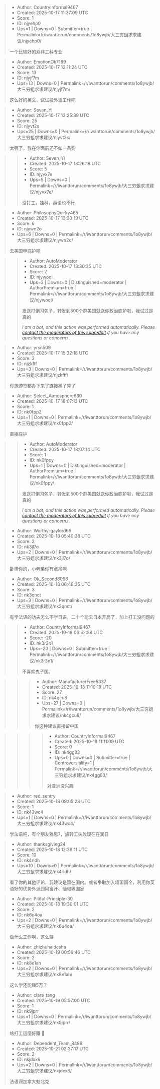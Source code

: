 > - Author: CountryInformal9467
> - Created: 2025-10-17 11:37:09 UTC
> - Score: 1
> - ID: njyehp0
> - Ups=1 | Downs=0 | Submitter=true | Permalink=/r/iwanttorun/comments/1o8ywjb/大三穷蛆求求建议/njyehp0/
>
> 一个比较好的双非工科专业

> - Author: EmotionOk7189
> - Created: 2025-10-17 12:11:24 UTC
> - Score: 13
> - ID: njyjf7m
> - Ups=13 | Downs=0 | Permalink=/r/iwanttorun/comments/1o8ywjb/大三穷蛆求求建议/njyjf7m/
>
> 这么好的英文，试试投外派工作吧

> - Author: Seven_Yi
> - Created: 2025-10-17 13:25:39 UTC
> - Score: 25
> - ID: njyvt2s
> - Ups=25 | Downs=0 | Permalink=/r/iwanttorun/comments/1o8ywjb/大三穷蛆求求建议/njyvt2s/
>
> 太强了，我在你面前还不如一条狗

>> - Author: Seven_Yi
>> - Created: 2025-10-17 13:26:18 UTC
>> - Score: 5
>> - ID: njyvx7e
>> - Ups=5 | Downs=0 | Permalink=/r/iwanttorun/comments/1o8ywjb/大三穷蛆求求建议/njyvx7e/
>>
>> 没打工，挂科，英语也不行

> - Author: PhilosophyQuirky465
> - Created: 2025-10-17 13:30:19 UTC
> - Score: 6
> - ID: njywn2o
> - Ups=6 | Downs=0 | Permalink=/r/iwanttorun/comments/1o8ywjb/大三穷蛆求求建议/njywn2o/
>
> 去美国申庇护吧

>> - Author: AutoModerator
>> - Created: 2025-10-17 13:30:35 UTC
>> - Score: 2
>> - ID: njywoql
>> - Ups=2 | Downs=0 | Distinguished=moderator | AuthorPremium=true | Permalink=/r/iwanttorun/comments/1o8ywjb/大三穷蛆求求建议/njywoql/
>>
>> 发送打倒习包子，转发到500个群美国就送你政治庇护啦，我试过是真的
>> 
>> *I am a bot, and this action was performed automatically. Please [contact the moderators of this subreddit](/message/compose/?to=/r/iwanttorun) if you have any questions or concerns.*

> - Author: yrsn509
> - Created: 2025-10-17 15:32:18 UTC
> - Score: 3
> - ID: njzkftf
> - Ups=3 | Downs=0 | Permalink=/r/iwanttorun/comments/1o8ywjb/大三穷蛆求求建议/njzkftf/
>
> 你旅游签都办下来了直接黑了算了

> - Author: Select_Atmosphere630
> - Created: 2025-10-17 18:07:13 UTC
> - Score: 1
> - ID: nk0fpp2
> - Ups=1 | Downs=0 | Permalink=/r/iwanttorun/comments/1o8ywjb/大三穷蛆求求建议/nk0fpp2/
>
> 直接庇护

>> - Author: AutoModerator
>> - Created: 2025-10-17 18:07:14 UTC
>> - Score: 1
>> - ID: nk0fppy
>> - Ups=1 | Downs=0 | Distinguished=moderator | AuthorPremium=true | Permalink=/r/iwanttorun/comments/1o8ywjb/大三穷蛆求求建议/nk0fppy/
>>
>> 发送打倒习包子，转发到500个群美国就送你政治庇护啦，我试过是真的
>> 
>> *I am a bot, and this action was performed automatically. Please [contact the moderators of this subreddit](/message/compose/?to=/r/iwanttorun) if you have any questions or concerns.*

> - Author: Worthy-gaylord69
> - Created: 2025-10-18 05:40:38 UTC
> - Score: 2
> - ID: nk3jl7o
> - Ups=2 | Downs=0 | Permalink=/r/iwanttorun/comments/1o8ywjb/大三穷蛆求求建议/nk3jl7o/
>
> 卧槽你的，小老弟你有点吊啊

> - Author: Ok_Second8058
> - Created: 2025-10-18 06:48:35 UTC
> - Score: 3
> - ID: nk3qnct
> - Ups=3 | Downs=0 | Permalink=/r/iwanttorun/comments/1o8ywjb/大三穷蛆求求建议/nk3qnct/
>
> 有学法语的功夫怎么不学日语，二十个能去日本开局了，加上打工没问题的

>> - Author: CountryInformal9467
>> - Created: 2025-10-18 06:52:58 UTC
>> - Score: -20
>> - ID: nk3r3n1
>> - Ups=-20 | Downs=0 | Submitter=true | Permalink=/r/iwanttorun/comments/1o8ywjb/大三穷蛆求求建议/nk3r3n1/
>>
>> 不喜欢鬼子国。

>>> - Author: ManufacturerFree5337
>>> - Created: 2025-10-18 11:10:19 UTC
>>> - Score: 27
>>> - ID: nk4gcu8
>>> - Ups=27 | Downs=0 | Permalink=/r/iwanttorun/comments/1o8ywjb/大三穷蛆求求建议/nk4gcu8/
>>>
>>> 你这种建议直接留中国

>>>> - Author: CountryInformal9467
>>>> - Created: 2025-10-18 11:11:09 UTC
>>>> - Score: 0
>>>> - ID: nk4gg83
>>>> - Ups=0 | Downs=0 | Submitter=true | Controversiality=1 | Permalink=/r/iwanttorun/comments/1o8ywjb/大三穷蛆求求建议/nk4gg83/
>>>>
>>>> 对亚洲没兴趣

> - Author: red_sentry
> - Created: 2025-10-18 09:05:23 UTC
> - Score: 1
> - ID: nk43wc4
> - Ups=1 | Downs=0 | Permalink=/r/iwanttorun/comments/1o8ywjb/大三穷蛆求求建议/nk43wc4/
>
> 学法语吧，有个朋友雅思7，旅转工失败现在在润日

> - Author: thanksgiving24
> - Created: 2025-10-18 12:39:11 UTC
> - Score: 10
> - ID: nk4rldh
> - Ups=10 | Downs=0 | Permalink=/r/iwanttorun/comments/1o8ywjb/大三穷蛆求求建议/nk4rldh/
>
> 看了你的其他评论，我建议是留在国内。或者争取加入墙国国企，利用你英语好的优势外派到阿富汗、缅甸等国家

> - Author: Pitiful-Principle-30
> - Created: 2025-10-18 19:30:01 UTC
> - Score: 2
> - ID: nk6u4oa
> - Ups=2 | Downs=0 | Permalink=/r/iwanttorun/comments/1o8ywjb/大三穷蛆求求建议/nk6u4oa/
>
> 做什么工作啊，这么赚

> - Author: zhizhuhaidesha
> - Created: 2025-10-19 00:56:46 UTC
> - Score: 2
> - ID: nk8e1ah
> - Ups=2 | Downs=0 | Permalink=/r/iwanttorun/comments/1o8ywjb/大三穷蛆求求建议/nk8e1ah/
>
> 这么学还能赚5万？

> - Author: clara_tang
> - Created: 2025-10-19 05:57:00 UTC
> - Score: 1
> - ID: nk9jprr
> - Ups=1 | Downs=0 | Permalink=/r/iwanttorun/comments/1o8ywjb/大三穷蛆求求建议/nk9jprr/
>
> 啥打工這麼好賺 🤣

> - Author: Dependent_Team_8489
> - Created: 2025-10-21 02:37:17 UTC
> - Score: 2
> - ID: nkjdxx6
> - Ups=2 | Downs=0 | Permalink=/r/iwanttorun/comments/1o8ywjb/大三穷蛆求求建议/nkjdxx6/
>
> 法语润加拿大魁北克
